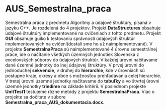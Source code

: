 # AUS_Semestralna_praca

Semestrálna práca z predmetu Algoritmy a údajové štruktúry, písaná v jazyku C++. Je rozdelená do 4 projektov. Projekt **DataStructures** obsahuje údajové štruktúry implementované na cvičeniach z tohto predmetu. Projekt **GUI** obsahuje guiko k testovaniu správnosti údajových štruktúr implementovaných na cvičení(dostali sme ho už naimplementované). V projekte **SemestralnaPraca** sú naimplementované 4 úrovne semestrálnej práce, ide o načítanie všetkých územných jednotiek Slovenska z excelovských súborov do údajových štruktúr. V každej úrovni načítavame dané územné jednotky do inej údajovej štruktúry. V prvej úrovni do jednoduchej **sekvencie**, v druhej do **hierarchie**, kde v úrovniach sú postupne kraje, okresy a obce s možnosťou prehľadávania celej hierarchie. V tretej úrovni územné jednotky načítavame do **tabuľky** a vo štvrtej úrovni územné jednotky **triedime** na základe kritérií. V poslednom projekte **UnitTest1** testujeme rôzne metódy z projektu **SemestralnaPraca**. Viac o projekte sa dočítate v súbore **Semestralna_praca_AUS_dokumentacia.docx**.
